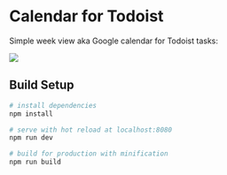 # Calendar for Todoist

Simple week view aka Google calendar for Todoist tasks:

<img src="https://mariuskaz.github.io/images/calendar.png" />


## Build Setup

``` bash
# install dependencies
npm install

# serve with hot reload at localhost:8080
npm run dev

# build for production with minification
npm run build
```
